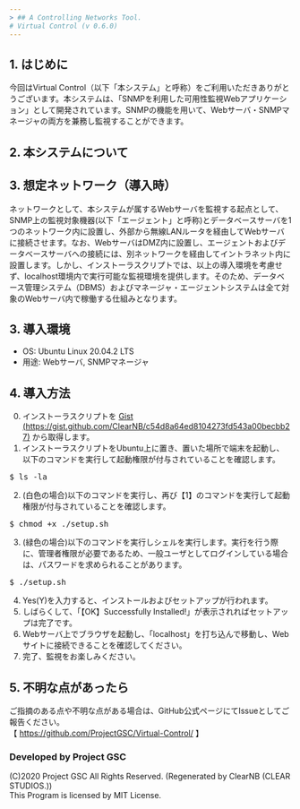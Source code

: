 ```yaml
---
> ## A Controlling Networks Tool.
# Virtual Control (v 0.6.0)
---
```


## 1. はじめに
今回はVirtual Control（以下「本システム」と呼称）をご利用いただきありがとうございます。本システムは、「SNMPを利用した可用性監視Webアプリケーション」として開発されています。SNMPの機能を用いて、Webサーバ・SNMPマネージャの両方を兼務し監視することができます。

## 2. 本システムについて

## 3. 想定ネットワーク（導入時）
ネットワークとして、本システムが属するWebサーバを監視する起点として、SNMP上の監視対象機器(以下「エージェント」と呼称)とデータベースサーバを1つのネットワーク内に設置し、外部から無線LANルータを経由してWebサーバに接続させます。なお、WebサーバはDMZ内に設置し、エージェントおよびデータベースサーバへの接続には、別ネットワークを経由してイントラネット内に設置します。しかし、インストーラスクリプトでは、以上の導入環境を考慮せず、localhost環境内で実行可能な監視環境を提供します。そのため、データベース管理システム（DBMS）およびマネージャ・エージェントシステムは全て対象のWebサーバ内で稼働する仕組みとなります。

## 3. 導入環境
<ul><li>OS: Ubuntu Linux 20.04.2 LTS</li><li>用途: Webサーバ, SNMPマネージャ</li></ul>

## 4. 導入方法
0. インストーラスクリプトを [Gist (https://gist.github.com/ClearNB/c54d8a64ed8104273fd543a00becbb27)](https://gist.github.com/ClearNB/c54d8a64ed8104273fd543a00becbb27) から取得します。
1. インストーラスクリプトをUbuntu上に置き、置いた場所で端末を起動し、以下のコマンドを実行して起動権限が付与されていることを確認します。
<pre>$ ls -la</pre>
2. (白色の場合)以下のコマンドを実行し、再び【1】のコマンドを実行して起動権限が付与されていることを確認します。
<pre>$ chmod +x ./setup.sh</pre>
3. (緑色の場合)以下のコマンドを実行しシェルを実行します。実行を行う際に、管理者権限が必要であるため、一般ユーザとしてログインしている場合は、パスワードを求められることがあります。
<pre>$ ./setup.sh</pre>
4. Yes(Y)を入力すると、インストールおよびセットアップが行われます。
5. しばらくして、「【OK】Successfully Installed!」が表示されればセットアップは完了です。
6. Webサーバ上でブラウザを起動し、「localhost」を打ち込んで移動し、Webサイトに接続できることを確認してください。
7. 完了、監視をお楽しみください。

## 5. 不明な点があったら
ご指摘のある点や不明な点がある場合は、GitHub公式ページにてIssueとしてご報告ください。<br />
【 https://github.com/ProjectGSC/Virtual-Control/ 】

### Developed by Project GSC
(C)2020 Project GSC All Rights Reserved. (Regenerated by ClearNB (CLEAR STUDIOS.)) <br />
This Program is licensed by MIT License. <br />
